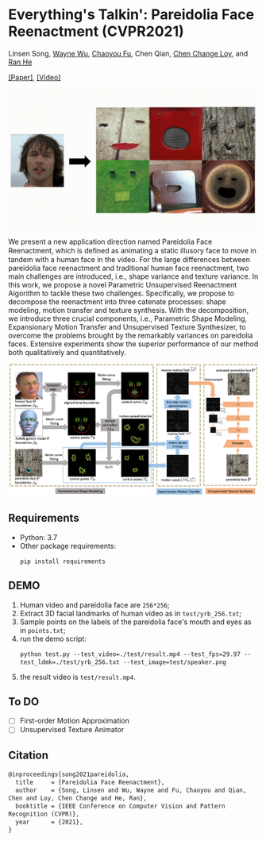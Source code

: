 # Everything's Talkin': Pareidolia Face Reenactment (CVPR2021)

Linsen Song, [Wayne Wu](https://wywu.github.io), [Chaoyou Fu](https://bradyfu.github.io), Chen Qian, [Chen Change Loy](https://www.mmlab-ntu.com/person/ccloy/), and [Ran He](https://rhe-web.github.io)

[[Paper]](http://arxiv.org/abs/2104.03061), [[Video]](https://www.youtube.com/watch?v=lVYZ3IAVM_U)

<img src='./misc/sing.gif' width=800>

We present a new application direction named Pareidolia Face Reenactment, which is deﬁned as animating a static illusory face to move in tandem with a human face in the video.
For the large differences between pareidolia face reenactment and traditional human face reenactment, two main challenges are introduced, i.e., shape variance and texture variance.
In this work, we propose a novel Parametric Unsupervised Reenactment Algorithm to tackle these two challenges. Specifically, we propose to decompose the reenactment into three catenate processes: shape modeling, motion transfer and texture synthesis.
With the decomposition, we introduce three crucial components, i.e., Parametric Shape Modeling, Expansionary Motion Transfer and Unsupervised Texture Synthesizer, to overcome the problems brought by the remarkably variances on pareidolia faces.
Extensive experiments show the superior performance of our method both qualitatively and quantitatively.

<img src='./misc/architecture.png' width=800>

## Requirements

- Python: 3.7
- Other package requirements:
  ```
  pip install requirements
  ```

## DEMO

1. Human video and pareidolia face are `256*256`;
2. Extract 3D facial landmarks of human video as in `test/yrb_256.txt`;
3. Sample points on the labels of the pareidolia face's mouth and eyes as in `points.txt`;
4. run the demo script:
   ```
   python test.py --test_video=./test/result.mp4 --test_fps=29.97 --test_ldmk=./test/yrb_256.txt --test_image=test/speaker.png
   ```
5. the result video is `test/result.mp4`.

## To DO

- [ ] First-order Motion Approximation
- [ ] Unsupervised Texture Animator

## Citation

```
@inproceedings{song2021pareidolia,
  title     = {Pareidolia Face Reenactment},
  author    = {Song, Linsen and Wu, Wayne and Fu, Chaoyou and Qian, Chen and Loy, Chen Change and He, Ran},
  booktitle = {IEEE Conference on Computer Vision and Pattern Recognition (CVPR)},
  year      = {2021},
}
```





